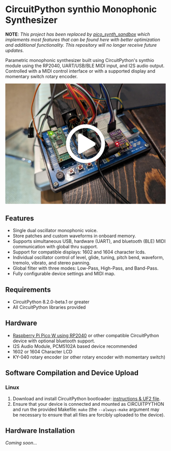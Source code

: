 # CircuitPython synthio Monophonic Synthesizer

**NOTE**: _This project has been replaced by [pico_synth_sandbox](https://github.com/dcooperdalrymple/pico_synth_sandbox/) which implements most features that can be found here with better optimization and additional functionality. This repository will no longer receive future updates._

Parametric monophonic synthesizer built using CircuitPython's synthio module using the RP2040, UART/USB/BLE MIDI input, and I2S audio output. Controlled with a MIDI control interface or with a supported display and momentary switch rotary encoder.

[![Demonstration Video Thumbnail](assets/thumb.jpg)](https://www.youtube.com/watch?v=uuqIeZu2VT8 "Watch a demonstration of this project on YouTube")

## Features

* Single dual oscillator monophonic voice.
* Store patches and custom waveforms in onboard memory.
* Supports simultaneous USB, hardware (UART), and bluetooth (BLE) MIDI communication with global thru support.
* Support for compatible displays: 1602 and 1604 character lcds.
* Individual oscillator control of level, glide, tuning, pitch bend, waveform, tremolo, vibrato, and stereo panning.
* Global filter with three modes: Low-Pass, High-Pass, and Band-Pass.
* Fully configurable device settings and MIDI map.

## Requirements

* CircuitPython 8.2.0-beta.1 or greater
* All CircuitPython libraries provided

## Hardware

* [Raspberry Pi Pico W using RP2040](https://www.raspberrypi.com/products/raspberry-pi-pico/) or other compatible CircuitPython device with optional bluetooth support.
* I2S Audio Module, PCM5102A based device recommended
* 1602 or 1604 Character LCD
* KY-040 rotary encoder (or other rotary encoder with momentary switch)

## Software Compilation and Device Upload

### Linux

1. Download and install CircuitPython bootloader: [instructions & UF2 file](https://circuitpython.org/board/raspberry_pi_pico/).
2. Ensure that your device is connected and mounted as CIRCUITPYTHON and run the provided Makefile: `make` (the `--always-make` argument may be necessary to ensure that all files are forcibly uploaded to the device).

## Hardware Installation

_Coming soon..._
